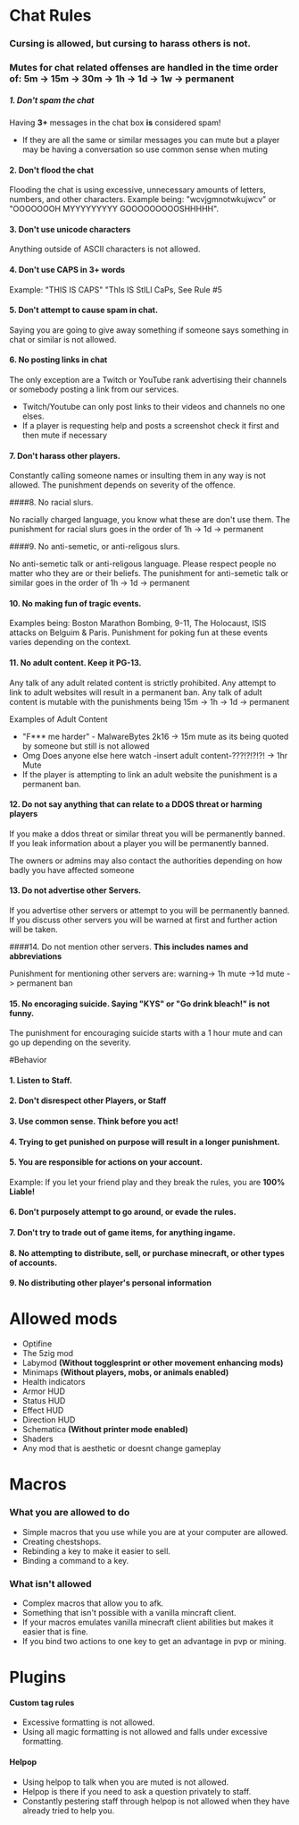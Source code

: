 # Chat Rules
### Cursing is allowed, but cursing to harass others is not.
### Mutes for chat related offenses are handled in the time order of: 5m -> 15m -> 30m -> 1h -> 1d -> 1w -> permanent

##### 1. Don't spam the chat

Having **3+** messages in the chat box **is** considered spam!

* If they are all the same or similar messages you can mute but a player may be having a conversation so use common sense when muting

#### 2. Don't flood the chat

Flooding the chat is using excessive, unnecessary amounts of letters, numbers, and other characters. Example being: "wcvjgmnotwkujwcv" or "OOOOOOOH MYYYYYYYYY GOOOOOOOOOSHHHHH".

#### 3. Don't use unicode characters
Anything outside of ASCII characters is not allowed.

#### 4. Don't use CAPS in **3+** words 

Example: "THIS IS CAPS" "ThIs IS StILl CaPs, See Rule #5

#### 5. Don't attempt to cause spam in chat.

Saying you are going to give away something if someone says something in chat or similar is not allowed.

#### 6. No posting links in chat

The only exception are a Twitch or YouTube rank advertising their channels or somebody posting a link from our services.

* Twitch/Youtube can only post links to their videos and channels no one elses.
* If a player is requesting help and posts a screenshot check it first and then mute if necessary

#### 7. Don't harass other players.

Constantly calling someone names or insulting them in any way is not allowed.
The punishment depends on severity of the offence.

####8. No racial slurs. 

No racially charged language, you know what these are don't use them.
The punishment for racial slurs goes in the order of 1h -> 1d -> permanent

####9. No anti-semetic, or anti-religous slurs.

No anti-semetic talk or anti-religous language.
Please respect people no matter who they are or their beliefs.
The punishment for anti-semetic talk or similar goes in the order of 1h -> 1d -> permanent

#### 10. No making fun of tragic events.

Examples being: Boston Marathon Bombing, 9-11, The Holocaust, ISIS attacks on Belguim & Paris.
Punishment for poking fun at these events varies depending on the context.

#### 11. No adult content. Keep it **PG-13**. 

Any talk of any adult related content is strictly prohibited.
Any attempt to link to adult websites will result in a permanent ban.
Any talk of adult content is mutable with the punishments being 15m -> 1h -> 1d -> permanent

Examples of Adult Content

* "F*** me harder" - MalwareBytes 2k16 -> 15m mute as its being quoted by someone but still is not allowed
* Omg Does anyone else here watch -insert adult content-???!?!?!?! -> 1hr Mute
* If the player is attempting to link an adult website the punishment is a permanent ban.

#### 12. Do not say anything that can relate to a DDOS threat or harming players

If you make a ddos threat or similar threat you will be permanently banned.
If you leak information about a player you will be permanently banned.

The owners or admins may also contact the authorities depending on how badly you have affected someone

#### 13. Do not advertise other Servers.

If you advertise other servers or attempt to you will be permanently banned.
If you discuss other servers you will be warned at first and further action will be taken.
 
####14. Do not mention other servers. **This includes names and abbreviations**

Punishment for mentioning other servers are: warning-> 1h mute ->1d mute -> permanent ban

#### 15. No encoraging suicide. Saying "KYS" or "Go drink bleach!" is not funny.

The punishment for encouraging suicide starts with a 1 hour mute and can go up depending on
the severity.

#Behavior
#### 1. **Listen to Staff**.

#### 2. Don't disrespect other **Players, or Staff**

#### 3. Use common sense. **Think before you act!**

#### 4. Trying to get punished on purpose will result in a **longer punishment**.

#### 5. You are responsible for actions on your account. 

Example: If you let your friend play and they break the rules, you are **100% Liable!**

#### 6. Don't purposely attempt to go around, or evade the rules.

#### 7. Don't try to trade out of game items, for anything ingame.

#### 8. No attempting to distribute, sell, or purchase minecraft, or other types of accounts.

#### 9. No distributing other player's personal information

# Allowed mods

* Optifine
* The 5zig mod
* Labymod **(Without togglesprint or other movement enhancing mods)**
* Minimaps **(Without players, mobs, or animals enabled)**
* Health indicators
* Armor HUD
* Status HUD
* Effect HUD
* Direction HUD
* Schematica **(Without printer mode enabled)**
* Shaders
* Any mod that is aesthetic or doesnt change gameplay

# Macros
### What you are allowed to do
* Simple macros that you use while you are at your computer are allowed.
* Creating chestshops.
* Rebinding a key to make it easier to sell.
* Binding a command to a key.
 
### What isn't allowed
* Complex macros that allow you to afk.
* Something that isn't possible with a vanilla mincraft client.
 * If your macros emulates vanilla minecraft client abilities but makes it easier that is fine.
* If you bind two actions to one key to get an advantage in pvp or mining.

# Plugins
#### Custom tag rules

* Excessive formatting is not allowed.
* Using all magic formatting is not allowed and falls under excessive formatting.


#### Helpop

* Using helpop to talk when you are muted is not allowed.
* Helpop is there if you need to ask a question privately to staff.
* Constantly pestering staff through helpop is not allowed when they have already tried to help you.
